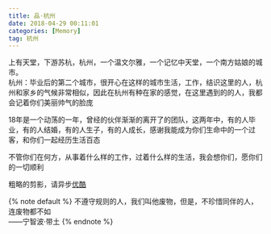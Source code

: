 ```yaml
---
title: 品·杭州
date: 2018-04-29 00:11:01
categories: [Memory]
tag: 杭州
---
```


上有天堂，下游苏杭，杭州，一个温文尔雅，一个记忆中天堂，一个南方姑娘的城市。  
杭州：毕业后的第二个城市，很开心在这样的城市生活，工作，结识这里的人，杭州和家乡的气候非常相似，因此在杭州有种在家的感觉，在这里遇到的的人，我都会记着你们美丽帅气的脸庞

<!-- more -->

18年是一个动荡的一年，曾经的伙伴渐渐的离开了的团队，这两年中，有的人毕业，有的人结婚，有的人生子，有的人成长，感谢我能成为你们生命中的一个过客，和你们一起经历生活百态

不管你们在何方，从事着什么样的工作，过着什么样的生活，我会想你们，愿你们的一切顺利

粗略的剪影，请异步[优酷](http://v.youku.com/v_show/id_XMzU4NTgyMDE0NA==.html?spm=a2hzp.8244740.0.0)

{% note default %} 
不遵守规则的人，我们叫他废物，但是，不珍惜同伴的人，连废物都不如  
——宁智波·带土
{% endnote %}